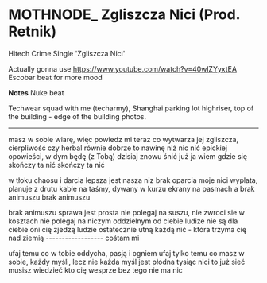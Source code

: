 # MOTHNODE_ Zgliszcza Nici (Prod. Retnik)
Hitech Crime Single 'Zgliszcza Nici'

Actually gonna use https://www.youtube.com/watch?v=40wlZYyxtEA
Escobar beat for more mood

**Notes**
Nuke beat

Techwear squad with me (techarmy), Shanghai parking lot highriser, top of the building - edge of the building photos.

---

masz w sobie wiarę, więc powiedz mi teraz 
co wytwarza jej zgliszcza, cierpliwość czy herbal 
równie dobrze to nawinę niż nic 
nić epickiej opowieści, w dym 
będę (z Tobą) dzisiaj znowu śnić
już ja wiem gdzie się skończy ta nić 
skończy ta nić

w tłoku chaosu i darcia 
lepsza jest nasza niz brak oparcia 
moje nici wyplata, planuje z drutu 
kable na taśmy, dywany w kurzu 
ekrany na pasmach a brak animuszu
brak animuszu

brak animuszu sprawa jest prosta
nie polegaj na suszu, nie zwroci sie w kosztach
nie polegaj na niczym oddzielnym od ciebie
ludize nie są dla ciebie
oni cię zjedzą
ludzie ostatecznie utną każdą nić - 
która trzyma cię nad ziemią 
------------------ cośtam mi

ufaj temu co w tobie oddycha, pasją i ogniem
ufaj tylko temu co masz w sobie, każdy myśli, lecz nie każda myśl jest płodna
tysiąc nici to już sieć
musisz wiedzieć kto cię wesprze
bez tego nie ma nic
